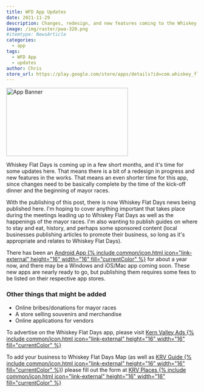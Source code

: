 ```yaml
---
title: WFD App Updates
date: 2021-11-29
description: Changes, redesign, and new features coming to the Whiskey Flat Days App
image: /img/raster/pwa-320.png
#itemtype: NewsArticle
categories:
  - app
tags:
  - WFD App
  - updates
author: Chris
store_url: https://play.google.com/store/apps/details?id=com.whiskey_flats.twa
---
```

<div class="center"><img src="{{ page.image }}" width="320" height="180" loading="eager" referrerpolicy="no-referrer" decoding="async" alt="App Banner" itemprop="image" /></div>

Whiskey Flat Days is coming up in a few short months, and it's time for some updates
here. That means there is a bit of a redesign in progress and new features in the works.
That means an even shorter time for this app, since changes need to be basically
complete by the time of the kick-off dinner and the beginning of mayor races.

With the publishing of this post, there is now Whiskey Flat Days news being published
here. I'm hoping to cover anything important that takes place during the meetings
leading up to Whiskey Flat Days as well as the happenings of the mayor races. I'm
also wanting to publish guides on where to stay and eat, history, and perhaps some
sponsored content (local businesses publishing articles to promote their business,
so long as it's appropriate and relates to Whiskey Flat Days).

There has been an <a href="{{ page.store_url }}" rel="noopener noreferrer external">Android App {% include common/icon.html icon="link-external" height="16" width="16" fill="currentColor" %}</a>
for about a year now, and there may be a Windows and iOS/Mac app coming soon. These new apps
are nearly ready to go, but publishing them requires some fees to be listed on their
respective app stores.

### Other things that might be added
- Online bribes/donations for mayor races
- A store selling souvenirs and merchandise
- Online applications for vendors

To advertise on the Whiskey Flat Days app, please visit
<a href="https://ads.kernvalley.us/" rel="noopener noreferrer external">Kern Valley Ads&nbsp;{% include common/icon.html icon="link-external" height="16" width="16" fill="currentColor" %}</a>

To add your business to Whiskey Flat Days Map (as well as <a href="https://guide.kernvalley.us" rel="noopener noreferrer exteranl">KRV Guide&nbsp;{% include common/icon.html icon="link-external" height="16" width="16" fill="currentColor" %}</a>)
please fill out the form at <a href="https://places.kernvalley.us" rel="noopener noreferrer external">KRV Places&nbsp;{% include common/icon.html icon="link-external" height="16" width="16" fill="currentColor" %}</a>
